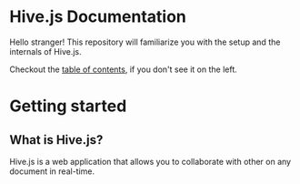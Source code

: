 # Hive.js Documentation
Hello stranger! This repository will familiarize you with the setup and the internals of Hive.js.

Checkout the [table of contents](SUMMARY.md), if you don't see it on the left.

# Getting started
 
## What is Hive.js?
Hive.js is a web application that allows you to collaborate with other on any document in real-time.
